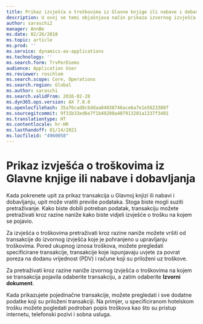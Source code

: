 ```yaml
---
title: Prikaz izvješća o troškovima iz Glavne knjige ili nabave i dobavljanja
description: U ovoj se temi objašnjava način prikaza izvornog izvješća o troškovima na kojem se pojavila transakcija.
author: saraschi2
manager: AnnBe
ms.date: 02/26/2018
ms.topic: article
ms.prod: ''
ms.service: dynamics-ax-applications
ms.technology: ''
ms.search.form: TrvPerDiems
audience: Application User
ms.reviewer: roschlom
ms.search.scope: Core, Operations
ms.search.region: Global
ms.author: saraschi
ms.search.validFrom: 2016-02-28
ms.dyn365.ops.version: AX 7.0.0
ms.openlocfilehash: 35a76cad8c6ddaa84038746ace6a7e1e5623388f
ms.sourcegitcommit: 9f31b33ed6e7f1b49200a407913201a1337f3401
ms.translationtype: HT
ms.contentlocale: hr-HR
ms.lasthandoff: 01/14/2021
ms.locfileid: "4960058"
---
```

# <a name="view-an-expense-report-from-general-ledger-or-procurement-and-sourcing"></a>Prikaz izvješća o troškovima iz Glavne knjige ili nabave i dobavljanja

Kada pokrenete upit za prikaz transakcija u Glavnoj knjizi ili nabavi i dobavljanju, upit može vratiti previše podataka. Stoga biste mogli suziti pretraživanje. Kako biste dobili potreban podatak, transakciju možete pretraživati kroz razine naniže kako biste vidjeli izvješće o trošku na kojem se pojavio.

Za izvješća o troškovima pretraživati kroz razine naniže možete vršiti od transakcije do izvornog izvješća koje je pohranjeno u upravljanju troškovima. Pored ukupnog iznosa troškova, možete pregledati specificirane transakcije, transakcije koje ispunjavaju uvjete za povrat poreza na dodanu vrijednost (PDV) i račune koji su priloženi uz troškove.

Za pretraživati kroz razine naniže izvornog izvješća o troškovima na kojem se transakcija pojavila odaberite transakciju, a zatim odaberite **Izvorni dokument**.

Kada prikazujete pojedinačne transakcije, možete pregledati i sve dodatne podatke koji su priloženi transakciji. Na primjer, u specificiranom hotelskom trošku možete pogledati podroban popis troškova kao što su pristup internetu, telefonski pozivi i sobna usluga.
